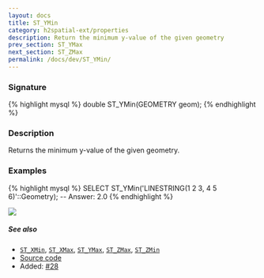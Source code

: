 ```yaml
---
layout: docs
title: ST_YMin
category: h2spatial-ext/properties
description: Return the minimum y-value of the given geometry
prev_section: ST_YMax
next_section: ST_ZMax
permalink: /docs/dev/ST_YMin/
---
```


### Signature

{% highlight mysql %}
double ST_YMin(GEOMETRY geom);
{% endhighlight %}

### Description

Returns the minimum y-value of the given geometry.

### Examples

{% highlight mysql %}
SELECT ST_YMin('LINESTRING(1 2 3, 4 5 6)'::Geometry);
-- Answer:    2.0
{% endhighlight %}

<img class="displayed" src="../ST_YMin.png"/>

##### See also

* [`ST_XMin`](../ST_XMin), [`ST_XMax`](../ST_XMax), [`ST_YMax`](../ST_YMax), [`ST_ZMax`](../ST_ZMax), [`ST_ZMin`](../ST_ZMin)
* <a href="https://github.com/irstv/H2GIS/blob/master/h2spatial-ext/src/main/java/org/h2gis/h2spatialext/function/spatial/properties/ST_YMin.java" target="_blank">Source code</a>
* Added: <a href="https://github.com/irstv/H2GIS/pull/28" target="_blank">#28</a>
